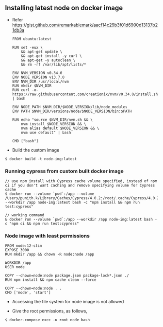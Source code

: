 ## Installing latest node on docker image

- Refer https://gist.github.com/remarkablemark/aacf14c29b3f01d6900d13137b21db3a
  ```
  FROM ubuntu:latest

  RUN set -eux \
      && apt-get update \
      && apt-get install -y curl \
      && apt-get -y autoclean \
      && rm -rf /var/lib/apt/lists/*

  ENV NVM_VERSION v0.34.0
  ENV NODE_VERSION v13.7.0
  ENV NVM_DIR /usr/local/nvm
  RUN mkdir $NVM_DIR
  RUN curl -o- https://raw.githubusercontent.com/creationix/nvm/v0.34.0/install.sh | bash

  ENV NODE_PATH $NVM_DIR/$NODE_VERSION/lib/node_modules
  ENV PATH $NVM_DIR/versions/node/$NODE_VERSION/bin:$PATH

  RUN echo "source $NVM_DIR/nvm.sh && \
      nvm install $NODE_VERSION && \
      nvm alias default $NODE_VERSION && \
      nvm use default" | bash

  CMD ["bash"]
  ```

- Build the custom image
```
$ docker build -t node-img:latest
```

### Running cypress from custom built docker image
```
// use npm install with Cypress cache volume specified, instead of npm ci if you don't want caching and remove specifying volume for Cypress cache
$ docker run --volume `pwd`:/app --volume /Users/punith.k/Library/Caches/Cypress/4.0.2:/root/.cache/Cypress/4.0.2 --workdir /app node-img:latest bash -c "npm install && npm run test:cypress"

// working command
& docker run --volume `pwd`:/app --workdir /app node-img:latest bash -c "npm ci && npm run test:cypress"
```


### Node image with least permissions

```
FROM node:12-slim
EXPOSE 3000
RUN mkdir /app && chown -R node:node /app

WORKDIR /app
USER node

COPY --chown=node:node package.json package-lock*.json ./
RUN npm install && npm cache clean --force

COPY --chown=node:node . .
CMD ['node', 'start']
```

- Accessing the file system for node image is not allowed

- Give the root permissions, as follows,
```
$ docker-compose exec -u root node bash
```
